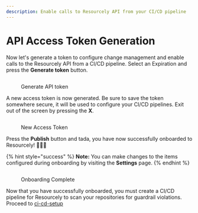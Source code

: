 ```yaml
---
description: Enable calls to Resourcely API from your CI/CD pipeline
---
```


# API Access Token Generation

Now let's generate a token to configure change management and enable calls to the Resourcely API from a CI/CD pipeline. Select an Expiration and press the **Generate token** button.

<figure><img src="../../.gitbook/assets/Screenshot 2023-12-20 at 7.59.21 PM.png" alt=""><figcaption><p>Generate API token</p></figcaption></figure>

A new access token is now generated. Be sure to save the token somewhere secure, it will be used to configure your CI/CD pipelines. Exit out of the screen by pressing the **X**.

<figure><img src="../../.gitbook/assets/Screenshot 2023-12-20 at 7.59.29 PM.png" alt=""><figcaption><p>New Access Token</p></figcaption></figure>

Press the **Publish** button and tada, you have now successfully onboarded to Resourcely! 🎉🥳🍾

{% hint style="success" %}
**Note:** You can make changes to the items configured during onboarding by visiting the **Settings** page.
{% endhint %}

<figure><img src="../../.gitbook/assets/Screenshot 2023-12-20 at 7.59.41 PM.png" alt=""><figcaption><p>Onboarding Complete</p></figcaption></figure>

Now that you have successfully onboarded, you must create a CI/CD pipeline for Resourcely to scan your repositories for guardrail violations. Proceed to [ci-cd-setup](ci-cd-setup/ "mention")
